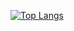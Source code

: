 [![Top Langs](https://github-readme-stats.vercel.app/api/top-langs/?username=Fiks33&layout=compact)](https://github.com/Fiks33)
